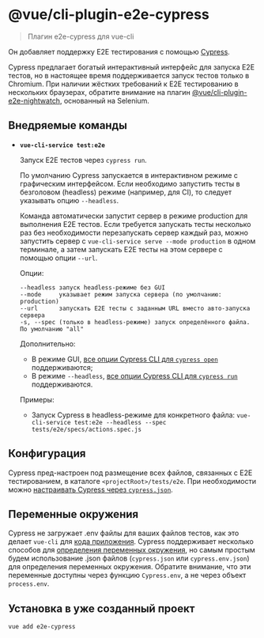 # @vue/cli-plugin-e2e-cypress

> Плагин e2e-cypress для vue-cli

Он добавляет поддержку E2E тестирования с помощью [Cypress](https://www.cypress.io/).

Cypress предлагает богатый интерактивный интерфейс для запуска E2E тестов, но в настоящее время поддерживается запуск тестов только в Chromium. При наличии жёстких требований к E2E тестированию в нескольких браузерах, обратите внимание на плагин [@vue/cli-plugin-e2e-nightwatch](https://github.com/vuejs/vue-cli/tree/dev/packages/%40vue/cli-plugin-e2e-nightwatch), основанный на Selenium.

## Внедряемые команды

- **`vue-cli-service test:e2e`**

  Запуск E2E тестов через `cypress run`.

  По умолчанию Cypress запускается в интерактивном режиме с графическим интерфейсом. Если необходимо запустить тесты в безголовом (headless) режиме (например, для CI), то следует указывать опцию `--headless`.

  Команда автоматически запустит сервер в режиме production для выполнения E2E тестов. Если требуется запускать тесты несколько раз без необходимости перезапускать сервер каждый раз, можно запустить сервер с `vue-cli-service serve --mode production` в одном терминале, а затем запускать E2E тесты на этом сервере с помощью опции `--url`.

  Опции:

  ```
  --headless запуск headless-режиме без GUI
  --mode     указывает режим запуска сервера (по умолчанию: production)
  --url      запускать E2E тесты с заданным URL вместо авто-запуска сервера
  -s, --spec (только в headless-режиме) запуск определённого файла. По умолчанию "all"
  ```

  Дополнительно:

  - В режиме GUI, [все опции Cypress CLI для `cypress open`](https://docs.cypress.io/guides/guides/command-line.html#cypress-open) поддерживаются;
  - В режиме `--headless`, [все опции Cypress CLI для `cypress run`](https://docs.cypress.io/guides/guides/command-line.html#cypress-run) поддерживаются.

  Примеры:
  - Запуск Cypress в headless-режиме для конкретного файла: `vue-cli-service test:e2e --headless --spec tests/e2e/specs/actions.spec.js`

## Конфигурация

Cypress пред-настроен под размещение всех файлов, связанных с E2E тестированием, в каталоге `<projectRoot>/tests/e2e`. При необходимости можно [настраивать Cypress через `cypress.json`](https://docs.cypress.io/guides/references/configuration.html#Options).

## Переменные окружения

Cypress не загружает .env файлы для ваших файлов тестов, как это делает `vue-cli` для [кода приложения](../guide/mode-and-env.md#%D0%B8%D1%81%D0%BF%D0%BEn%D1%8C%D0%B7%D0%BE%D0%B2%D0%B0%D0%BD%D0%B8%D0%B5-%D0%BF%D0%B5%D1%80%D0%B5%D0%BC%D0%B5%D0%BD%D0%BD%D1%8B%D1%85-%D0%BE%D0%BA%D1%80%D1%83%D0%B6%D0%B5%D0%BD%D0%B8%D1%8F-%D0%B2-%D0%BAn%D0%B8%D0%B5%D0%BD%D1%82%D1%81%D0%BA%D0%BE%D0%BC-%D0%BA%D0%BE%D0%B4%D0%B5). Cypress поддерживает несколько способов для [определения переменных окружения](https://docs.cypress.io/guides/guides/environment-variables.html#), но самым простым будем использование .json файлов (`cypress.json` или `cypress.env.json`) для определения переменных окружения. Обратите внимание, что эти переменные доступны через функцию `Cypress.env`, а не через объект `process.env`.

## Установка в уже созданный проект

```bash
vue add e2e-cypress
```

